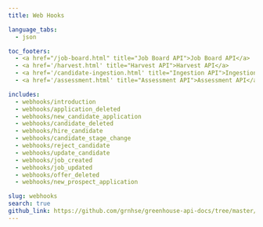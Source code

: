 ```yaml
---
title: Web Hooks

language_tabs:
  - json

toc_footers:
  - <a href="/job-board.html" title="Job Board API">Job Board API</a>
  - <a href='/harvest.html' title="Harvest API">Harvest API</a>
  - <a href='/candidate-ingestion.html' title="Ingestion API">Ingestion API</a>
  - <a href='/assessment.html' title="Assessment API">Assessment API</a>

includes:
  - webhooks/introduction
  - webhooks/application_deleted
  - webhooks/new_candidate_application
  - webhooks/candidate_deleted
  - webhooks/hire_candidate
  - webhooks/candidate_stage_change
  - webhooks/reject_candidate
  - webhooks/update_candidate
  - webhooks/job_created
  - webhooks/job_updated
  - webhooks/offer_deleted
  - webhooks/new_prospect_application

slug: webhooks
search: true
github_link: https://github.com/grnhse/greenhouse-api-docs/tree/master/source/includes/webhooks
---
```


